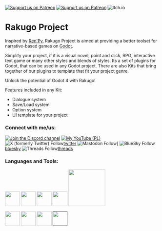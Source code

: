 [![Support us on Patreon](https://img.shields.io/endpoint.svg?url=https%3A%2F%2Fshieldsio-patreon.vercel.app%2Fapi%3Fusername%3Drakguoteam%26type%3Dpledges&style=for-the-badge)](https://patreon.com/rakguoteam)
[![Support us on Patreon](https://img.shields.io/endpoint.svg?url=https%3A%2F%2Fshieldsio-patreon.vercel.app%2Fapi%3Fusername%3Drakguoteam%26type%3Dpatrons&style=for-the-badge)](https://patreon.com/rakguoteam)
![Itch.io](https://img.shields.io/badge/Itch-%23FF0B34.svg?style=for-the-badge&logo=Itch.io&logoColor=white)

# Rakugo Project

Inspired by [Ren'Py], Rakugo Project is aimed at providing a better toolset for narrative-based games on [Godot].

Simplify your project, if it is a visual novel, point and click, RPG, interactive text game or many other styles and blends of styles.
Its a set of plugins for Godot, that can be used in any Godot project.
There are also Kits that bring together of our plugins to template that fit your project genre.

Unlock the potential of Godot 4 with Rakugo!

Features included in any Kit:
- Dialogue system
- Save/Load system
- Option system
- UI template for your project

<!-- 
Read our [documentation](/RakugoDocs-new/) and [download Rakugo](/download/), free!
-->

### Connect with me/us:

[![Join the Discord channel](https://img.shields.io/discord/484604562183815169?label=My%20Discord%20Server&style=for-the-badge)][discord]
[![My YouTube (PL)](https://img.shields.io/youtube/channel/subscribers/UCMGyApWbhZCBnsEn2SI4ovA?label=My%20YouTube%20Channel%20%28pl%29&style=for-the-badge)][youtube-pl]
![X (formerly Twitter) Follow](https://img.shields.io/twitter/follow/BiernackiJeremi?style=social)[twitter]
![Mastodon Follow](https://img.shields.io/mastodon/follow/109488615257745295?domain=https%3A%2F%2Fsocial.vivaldi.net%2F)[
![BlueSky Follow](https://img.shields.io/badge/Jeremi360-bsky?style=for-the-badge&color=blue&link=https%3A%2F%2Fbsky.app%2Fprofile%2Fjeremidev.bsky.social)[bluesky]
![Threads Follow](https://img.shields.io/badge/Jeremi360-therads?style=for-the-badge&color=black&link=https%3A%2F%2Fwww.threads.net%2F%40jeremibiernacki)[threads]


<!-- [![My YouTube (ENG)](https://img.shields.io/youtube/channel/subscribers/UCuItFHsERbsyi8gLJ7Ti1KA?label=Our%20YouTube%20Channel%20&style=for-the-badge)][youtube-eng] -->

### Languages and Tools:

[<img src="https://myst-parser.readthedocs.io/en/latest/_images/logo-square.svg" width="48"/>](https://myst-parser.readthedocs.io)
[<img src="https://img.icons8.com/color/48/000000/python--v1.png" width="48"/>](https://www.python.org)
[<img src="https://img.icons8.com/external-tal-revivo-shadow-tal-revivo/48/000000/external-jekyll-a-simple-blog-aware-static-site-generator-for-personal-project-logo-shadow-tal-revivo.png" width="48"/>](https://jekyllrb.com/)
[<img src="https://img.icons8.com/color/48/000000/ruby-programming-language.png" width="48"/>](https://www.ruby-lang.org)
[<img src="https://godotengine.org/assets/logo_dark.svg" width="120"/>](https://godotengine.org)

[<img src="https://img.icons8.com/color/48/000000/visual-studio-code-2019.png" width="48"/>](https://code.visualstudio.com)
[<img src="https://img.icons8.com/external-tal-revivo-shadow-tal-revivo/48/000000/external-arch-linux-composed-of-nonfree-and-open-source-software-logo-shadow-tal-revivo.png" width="48"/>](https://garudalinux.org)
[<img src="https://img.icons8.com/color/48/000000/git.png" width="48"/>](https://git-scm.com)
[<img src="https://img.icons8.com/fluency/50/000000/github.png" width="48"/>]()



[Ren'Py]: https://www.renpy.org
[Godot]: https://godotengine.org
[discord]: https://discord.gg/5HUagR56nB
[twitter]: https://twitter.com/BiernackiJeremi
[bluesky]: https://bsky.app/profile/jeremidev.bsky.social
[threads]: https://www.threads.com/@jeremibiernacki
[youtube-pl]: https://www.youtube.com/channel/UCMGyApWbhZCBnsEn2SI4ovA
[youtube-eng]: https://www.youtube.com/channel/UCuItFHsERbsyi8gLJ7Ti1KA
